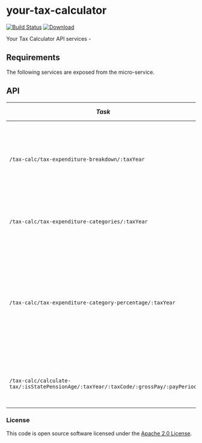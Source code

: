 
# your-tax-calculator

[![Build Status](https://travis-ci.org/hmrc/your-tax-calculator.svg?branch=master)](https://travis-ci.org/hmrc/your-tax-calculator) [ ![Download](https://api.bintray.com/packages/hmrc/releases/your-tax-calculator/images/download.svg) ](https://bintray.com/hmrc/releases/your-tax-calculator/_latestVersion)

Your Tax Calculator API services - 

Requirements
------------

The following services are exposed from the micro-service.

API
---

| *Task* | *Supported Methods* | *Description* |
|--------|----|----|
| ```/tax-calc/tax-expenditure-breakdown/:taxYear``` | GET | Returns a list of Tax Expenditure Categories and the allocated funds to these categories [More...](docs/tax-expenditure-breakdown.md) |
| ```/tax-calc/tax-expenditure-categories/:taxYear``` | GET | Returns a list of all of the Tax Expenditure Categories  [More...](docs/tax-expenditure-categories.md) |
| ```/tax-calc/tax-expenditure-category-percentage/:taxYear``` | GET | Returns a list of Tax Expenditure Categories and the allocated funds to these categories and percentage of the overall allocated funds [More...](docs/tax-expenditure-percentage.md) |
| ```/tax-calc/calculate-tax/:isStatePensionAge/:taxYear/:taxCode/:grossPay/:payPeriod``` | GET | Calculates income tax and national insurance contributions  [More...](docs/calculate-tax.md) |


### License

This code is open source software licensed under the [Apache 2.0 License]("http://www.apache.org/licenses/LICENSE-2.0.html").
    